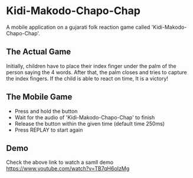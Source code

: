 
# Kidi-Makodo-Chapo-Chap

A mobile application on a gujarati folk reaction game called 'Kidi-Makodo-Chapo-Chap'.

## The Actual Game
Initially, children have to place their index finger under the palm of the person saying the 4 words. After that, the palm closes and tries to capture the index fingers. If the child is able to react on time, It is a victory!

## The Mobile Game
* Press and hold the button
* Wait for the audio of 'Kidi-Makodo-Chapo-Chap' to finish
* Release the button within the given time (default time 250ms)
* Press REPLAY to start again
## Demo

Check the above link to watch a samll demo
https://www.youtube.com/watch?v=TB7qH6oIzMg
